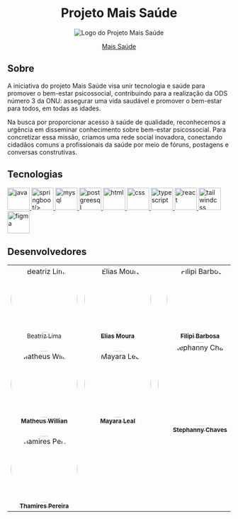 <h1 align = center> Projeto Mais Saúde </h1>

<div align = center>
 
  <img src="https://media.discordapp.net/attachments/1139577278892875781/1175109983097061446/2_-_Copia-transformed.png?ex=657343f4&is=6560cef4&hm=fe7506c37d2e4e0c2db3ff2a42fd74c9aaae44b45c04268010d39933087d9566&=&format=webp&quality=lossless&width=474&height=152" alt="Logo do Projeto Mais Saúde">
  
  <a href="https://front-end-projeto-integrador-neon.vercel.app/" target="_blank"> Mais Saúde </a> 
</div>
 
<h2> Sobre </h2>
<p>
A iniciativa do projeto Mais Saúde visa unir tecnologia e saúde para promover o bem-estar psicossocial, contribuindo para a realização da ODS número 3 da ONU: assegurar uma vida saudável e promover o bem-estar para todos, em todas as idades.

Na busca por proporcionar acesso à saúde de qualidade, reconhecemos a urgência em disseminar conhecimento sobre bem-estar psicossocial. Para concretizar essa missão, criamos uma rede social inovadora, conectando cidadãos comuns a profissionais da saúde por meio de fóruns, postagens e conversas construtivas.
</p>

<h2> Tecnologias </h2>

 <a href="https://docs.oracle.com/javase/7/docs/api/" target="_blank">
     <img height="50px" width="50px" src="https://cdn.icon-icons.com/icons2/2415/PNG/512/java_original_wordmark_logo_icon_146459.png" alt="java"/>
   </a>
<a href="https://spring.io" target="_blank">
     <img height="50px" width="50px" src="https://img.icons8.com/color/50/000000/spring-logo.png" alt="springboot/>
   </a>
  <a href="https://www.mysql.com" target="_blank">
     <img height="50px" width="50px" src="https://cdn.icon-icons.com/icons2/2415/PNG/512/mysql_original_wordmark_logo_icon_146417.png" alt="mysql"/>
  </a>
  <a href="https://www.postgresql.org/" target="_blank">
  <img width="50" height="50" src="https://img.icons8.com/color/48/postgreesql.png" alt="postgreesql"/>
  </a>
<a href="https://developer.mozilla.org/pt-BR/docs/Web/HTML" target="_blank">
     <img height="50px" width="50px" src="https://cdn.icon-icons.com/icons2/2107/PNG/512/file_type_html_icon_130541.png" alt="html"/>
   </a>
<a href="https://developer.mozilla.org/pt-BR/docs/Web/CSS" target="_blank">
     <img height="50px" width="50px" src="https://cdn.icon-icons.com/icons2/2107/PNG/512/file_type_css_icon_130661.png" alt="css"/>
   </a>
   <a href="https://www.typescriptlang.org" target="_blank">
     <img height="50px" width="50px" src="https://cdn.icon-icons.com/icons2/2107/PNG/512/file_type_typescript_official_icon_130107.png" alt="typescript"/>
   </a>
   <a href="https://react.dev/" target="_blank">
   <img width="50px" height="50px" src="https://img.icons8.com/plasticine/100/react.png" alt="react" />
   </a>
   <a href="https://tailwindcss.com/" target="_blank">
   <img width="50" height="50" src="https://img.icons8.com/color/48/tailwindcss.png" alt="tailwindcss"/>
   </a>
   <a href="https://www.figma.com/" target="_blank">
     <img height="50px" width="50px" src="https://cdn.icon-icons.com/icons2/2699/PNG/512/figma_logo_icon_170157.png" alt="figma"/>
   </a>

<h2> Desenvolvedores </h2>

<table align=center>
  <tr>
    <td align="center"><a href="https://github.com/beadlim"><img style="border-radius: 50%;" src="https://cdn.discordapp.com/attachments/1159900868242587801/1178172351049912320/Beatriz.jpeg?ex=65752d81&is=6562b881&hm=795d4151f6fc619fdcfb5bbedebec0ac143a33f66e152161fe2c1c9669201a18&" width="150px;" alt="Beatriz Lima"/><br /><sub><b></b>Beatriz Lima</sub></a><br/></td>
     <td align="center"><a href="https://github.com/Elias-Moura"><img style="border-radius: 50%;" src="https://cdn.discordapp.com/attachments/1159900868242587801/1178172348994695289/Elias.jpeg?ex=65752d81&is=6562b881&hm=7ec9aa0d1789d66e2bd071a9bd1e0009bf5069e4e6cb4b209d8011a5d461a22d&" width="150px;" alt="Elias Moura"/><br /><sub><b>Elias Moura</b></sub></a><br/></td>
      <td align="center"><a href="https://github.com/Filipi231"><img style="border-radius: 50%;" src="https://cdn.discordapp.com/attachments/1159900868242587801/1178172349288304711/Filipi.jpeg?ex=65752d81&is=6562b881&hm=e9e2bec09c1060d1eb318bb331e78f0f49304debaed6951c3824576b318e9aaa&" width="150px;" alt="Filipi Barbosa"/><br /><sub><b>Filipi Barbosa</b></sub></a><br/></td>
  </tr>
  <tr>
    <td align="center"><a href="https://github.com/MJCatafesta"><img style="border-radius: 50%;" src="https://cdn.discordapp.com/attachments/1159900868242587801/1178172349707714621/Matheus.jpeg?ex=65752d81&is=6562b881&hm=2a884fac62a624e36f4f56de4e2e8bf0813803c57aa438384e526c116335a2bb&" width="150px;" alt="Matheus Willian"/><br /><sub><b>Matheus Willian</b></sub></a><br/></td>
     <td align="center"><a href="https://github.com/Maycleal"><img style="border-radius: 50%;" src="https://cdn.discordapp.com/attachments/1159900868242587801/1178172350047465612/Mayara.jpeg?ex=65752d81&is=6562b881&hm=6aa432a9467c844950481ba40c5d5e1b1581764d11c0fb063d2ff6528ff5303c&" width="150px;" alt="Mayara Leal"/><br /><sub><b>Mayara Leal</b></sub></a><br/></td>
      <td align="center"><a href="https://github.com/Sterchaves"><img style="border-radius: 50%;" src="https://cdn.discordapp.com/attachments/1159900868242587801/1178172350324297880/Stephanny.jpeg?ex=65752d81&is=6562b881&hm=ca980998550a2603f086e332ebafb101a9d76eaa39ae66121d61c263f702dc57&" width="190px;" alt="Stephanny Chaves"/><br /><sub><b>Stephanny Chaves</b></sub></a><br/></td>
  </tr>
 <tr>
  <td align="center"><a href="https://github.com/thamirespereira"><img style="border-radius: 50%;" src="https://cdn.discordapp.com/attachments/1159900868242587801/1178172350622085200/Thamires.jpeg?ex=65752d81&is=6562b881&hm=d6066dc8b9ee2cd5c9e44d61b4881ef46e53f0383ba0e4f30015e3e01c6b672d&" width="150px;" alt="Thamires Pereira"/><br /><sub><b>Thamires Pereira</b></sub></a><br/></td>
   
 </tr>
</table>
</div>

